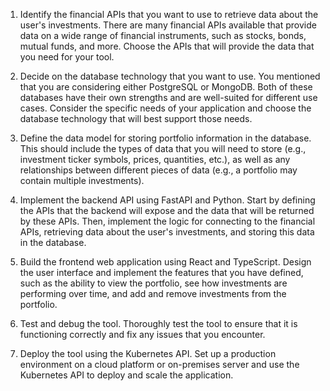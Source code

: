 1. Identify the financial APIs that you want to use to retrieve data about the user's investments. There are many financial APIs available that provide data on a wide range of financial instruments, such as stocks, bonds, mutual funds, and more. Choose the APIs that will provide the data that you need for your tool.

2. Decide on the database technology that you want to use. You mentioned that you are considering either PostgreSQL or MongoDB. Both of these databases have their own strengths and are well-suited for different use cases. Consider the specific needs of your application and choose the database technology that will best support those needs.

3. Define the data model for storing portfolio information in the database. This should include the types of data that you will need to store (e.g., investment ticker symbols, prices, quantities, etc.), as well as any relationships between different pieces of data (e.g., a portfolio may contain multiple investments).

4. Implement the backend API using FastAPI and Python. Start by defining the APIs that the backend will expose and the data that will be returned by these APIs. Then, implement the logic for connecting to the financial APIs, retrieving data about the user's investments, and storing this data in the database.

5. Build the frontend web application using React and TypeScript. Design the user interface and implement the features that you have defined, such as the ability to view the portfolio, see how investments are performing over time, and add and remove investments from the portfolio.

6. Test and debug the tool. Thoroughly test the tool to ensure that it is functioning correctly and fix any issues that you encounter.

7. Deploy the tool using the Kubernetes API. Set up a production environment on a cloud platform or on-premises server and use the Kubernetes API to deploy and scale the application.
